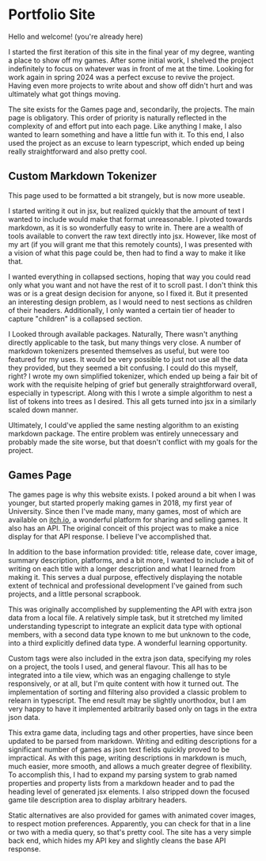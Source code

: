 # Portfolio Site
Hello and welcome!
(you're already here)

I started the first iteration of this site in the final year of my degree, wanting a place to show off my games. After some initial work, I shelved the project indefinitely to focus on whatever was in front of me at the time. Looking for work again in spring 2024 was a perfect excuse to revive the project. Having even more projects to write about and show off didn't hurt and was ultimately what got things moving.

The site exists for the Games page and, secondarily, the projects. The main page is obligatory. This order of priority is naturally reflected in the complexity of and effort put into each page. Like anything I make, I also wanted to learn something and have a little fun with it. To this end, I also used the project as an excuse to learn typescript, which ended up being really straightforward and also pretty cool.

## Custom Markdown Tokenizer
This page used to be formatted a bit strangely, but is now more useable.

I started writing it out in jsx, but realized quickly that the amount of text I wanted to include would make that format unreasonable. I pivoted towards markdown, as it is so wonderfully easy to write in. There are a wealth of tools available to convert the raw text directly into jsx. However, like most of my art (if you will grant me that this remotely counts), I was presented with a vision of what this page could be, then had to find a way to make it like that.

I wanted everything in collapsed sections, hoping that way you could read only what you want and not have the rest of it to scroll past. I don't think this was or is a great design decision for anyone, so I fixed it. But it presented an interesting design problem, as I would need to nest sections as children of their headers. Additionally, I only wanted a certain tier of header to capture "children" is a collapsed section.

I Looked through available packages. Naturally, There wasn't anything directly applicable to the task, but many things very close. A number of markdown tokenizers presented themselves as useful, but were too featured for my uses. It would be very possible to just not use all the data they provided, but they seemed a bit confusing. I could do this myself, right? I wrote my own simplified tokenizer, which ended up being a fair bit of work with the requisite helping of grief but generally straightforward overall, especially in typescript. Along with this I wrote a simple algorithm to nest a list of tokens into trees as I desired. This all gets turned into jsx in a similarly scaled down manner.

Ultimately, I could've applied the same nesting algorithm to an existing markdown package. The entire problem was entirely unnecessary and probably made the site worse, but that doesn't conflict with my goals for the project.

## Games Page
The games page is why this website exists. I poked around a bit when I was younger, but started properly making games in 2018, my first year of University. Since then I've made many, many games, most of which are available on [itch.io][0], a wonderful platform for sharing and selling games. It also has an API. The original conceit of this project was to make a nice display for that API response. I believe I've accomplished that.

In addition to the base information provided: title, release date, cover image, summary description, platforms, and a bit more, I wanted to include a bit of writing on each title with a longer description and what I learned from making it. This serves a dual purpose, effectively displaying the notable extent of technical and professional development I've gained from such projects, and a little personal scrapbook.

This was originally accomplished by supplementing the API with extra json data from a local file. A relatively simple task, but it stretched my limited understanding typescript to integrate an explicit data type with optional members, with a second data type known to me but unknown to the code, into a third explicitly defined data type. A wonderful learning opportunity.

Custom tags were also included in the extra json data, specifying my roles on a project, the tools I used, and general flavour. This all has to be integrated into a tile view, which was an engaging challenge to style responsively, or at all, but I'm quite content with how it turned out. The implementation of sorting and filtering also provided a classic problem to relearn in typescript. The end result may be slightly unorthodox, but I am very happy to have it implemented arbitrarily based only on tags in the extra json data.

This extra game data, including tags and other properties, have since been updated to be parsed from markdown. Writing and editing descriptions for a significant number of games as json text fields quickly proved to be impractical. As with this page, writing descriptions in markdown is much, much easier, more smooth, and allows a much greater degree of flexibility. To accomplish this, I had to expand my parsing system to grab named properties and property lists from a markdown header and to pad the heading level of generated jsx elements. I also stripped down the focused game tile description area to display arbitrary headers.

Static alternatives are also provided for games with animated cover images, to respect motion preferences. Apparently, you can check for that in a line or two with a media query, so that's pretty cool. The site has a very simple back end, which hides my API key and slightly cleans the base API response.


[0]: https://klungore.itch.io